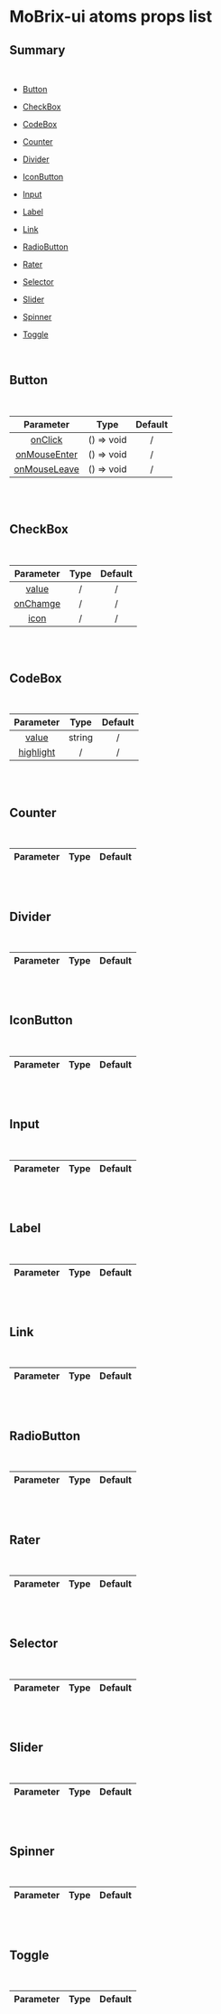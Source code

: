 # MoBrix-ui atoms props list

## Summary

<br>

- [Button](#button)

- [CheckBox](#checkbox)

- [CodeBox](#codebox)

- [Counter](#counter)

- [Divider](#divider)

- [IconButton](#iconbutton)

- [Input](#input)

- [Label](#label)

- [Link](#link)

- [RadioButton](#radiobutton)

- [Rater](#rater)

- [Selector](#selector)

- [Slider](#slider)

- [Spinner](#spinner)

- [Toggle](#toggle)

<br>

## Button

<br>

| <div style='text-align:center;margin:auto;'>Parameter</div>                                                | <div style='text-align:center;margin:auto;'>Type</div>       | <div style='text-align:center;margin:auto;'>Default</div> |
| ---------------------------------------------------------------------------------------------------------- | ------------------------------------------------------------ | --------------------------------------------------------- |
| <div style='text-align:center;margin:auto;'>[onClick](../../atoms/Button/index.md#onclick)</div>           | <div style='text-align:center;margin:auto;'>() => void</div> | <div style='text-align:center;margin:auto;'>/</div>       |
| <div style='text-align:center;margin:auto;'>[onMouseEnter](../../atoms/Button/index.md#onmouseenter)</div> | <div style='text-align:center;margin:auto;'>() => void</div> | <div style='text-align:center;margin:auto;'>/</div>       |
| <div style='text-align:center;margin:auto;'>[onMouseLeave](../../atoms/Button/index.md#onmouseleave)</div> | <div style='text-align:center;margin:auto;'>() => void</div> | <div style='text-align:center;margin:auto;'>/</div>       |

<br>
<br>

## CheckBox

<br>

| <div style='text-align:center;margin:auto;'>Parameter</div>                                          | <div style='text-align:center;margin:auto;'>Type</div> | <div style='text-align:center;margin:auto;'>Default</div> |
| ---------------------------------------------------------------------------------------------------- | ------------------------------------------------------ | --------------------------------------------------------- |
| <div style='text-align:center;margin:auto;'>[value](../../atoms/CheckBox/index.md#value)</div>       | <div style='text-align:center;margin:auto;'>/</div>    | <div style='text-align:center;margin:auto;'>/</div>       |
| <div style='text-align:center;margin:auto;'>[onChamge](../../atoms/CheckBox/index.md#onchamge)</div> | <div style='text-align:center;margin:auto;'>/</div>    | <div style='text-align:center;margin:auto;'>/</div>       |
| <div style='text-align:center;margin:auto;'>[icon](../../atoms/CheckBox/index.md#icon)</div>         | <div style='text-align:center;margin:auto;'>/</div>    | <div style='text-align:center;margin:auto;'>/</div>       |

<br>
<br>

## CodeBox

<br>

| <div style='text-align:center;margin:auto;'>Parameter</div>                                           | <div style='text-align:center;margin:auto;'>Type</div>   | <div style='text-align:center;margin:auto;'>Default</div> |
| ----------------------------------------------------------------------------------------------------- | -------------------------------------------------------- | --------------------------------------------------------- |
| <div style='text-align:center;margin:auto;'>[value](../../atoms/CodeBox/index.md#value)</div>         | <div style='text-align:center;margin:auto;'>string</div> | <div style='text-align:center;margin:auto;'>/</div>       |
| <div style='text-align:center;margin:auto;'>[highlight](../../atoms/CodeBox/index.md#highlight)</div> | <div style='text-align:center;margin:auto;'>/</div>      | <div style='text-align:center;margin:auto;'>/</div>       |

<br>
<br>

## Counter

<br>

| <div style='text-align:center;margin:auto;'>Parameter</div> | <div style='text-align:center;margin:auto;'>Type</div> | <div style='text-align:center;margin:auto;'>Default</div> |
| ----------------------------------------------------------- | ------------------------------------------------------ | --------------------------------------------------------- |

<br>
<br>

## Divider

<br>

| <div style='text-align:center;margin:auto;'>Parameter</div> | <div style='text-align:center;margin:auto;'>Type</div> | <div style='text-align:center;margin:auto;'>Default</div> |
| ----------------------------------------------------------- | ------------------------------------------------------ | --------------------------------------------------------- |

<br>
<br>

## IconButton

<br>

| <div style='text-align:center;margin:auto;'>Parameter</div> | <div style='text-align:center;margin:auto;'>Type</div> | <div style='text-align:center;margin:auto;'>Default</div> |
| ----------------------------------------------------------- | ------------------------------------------------------ | --------------------------------------------------------- |

<br>
<br>

## Input

<br>

| <div style='text-align:center;margin:auto;'>Parameter</div> | <div style='text-align:center;margin:auto;'>Type</div> | <div style='text-align:center;margin:auto;'>Default</div> |
| ----------------------------------------------------------- | ------------------------------------------------------ | --------------------------------------------------------- |

<br>
<br>

## Label

<br>

| <div style='text-align:center;margin:auto;'>Parameter</div> | <div style='text-align:center;margin:auto;'>Type</div> | <div style='text-align:center;margin:auto;'>Default</div> |
| ----------------------------------------------------------- | ------------------------------------------------------ | --------------------------------------------------------- |

<br>
<br>

## Link

<br>

| <div style='text-align:center;margin:auto;'>Parameter</div> | <div style='text-align:center;margin:auto;'>Type</div> | <div style='text-align:center;margin:auto;'>Default</div> |
| ----------------------------------------------------------- | ------------------------------------------------------ | --------------------------------------------------------- |

<br>
<br>

## RadioButton

<br>

| <div style='text-align:center;margin:auto;'>Parameter</div> | <div style='text-align:center;margin:auto;'>Type</div> | <div style='text-align:center;margin:auto;'>Default</div> |
| ----------------------------------------------------------- | ------------------------------------------------------ | --------------------------------------------------------- |

<br>
<br>

## Rater

<br>

| <div style='text-align:center;margin:auto;'>Parameter</div> | <div style='text-align:center;margin:auto;'>Type</div> | <div style='text-align:center;margin:auto;'>Default</div> |
| ----------------------------------------------------------- | ------------------------------------------------------ | --------------------------------------------------------- |

<br>
<br>

## Selector

<br>

| <div style='text-align:center;margin:auto;'>Parameter</div> | <div style='text-align:center;margin:auto;'>Type</div> | <div style='text-align:center;margin:auto;'>Default</div> |
| ----------------------------------------------------------- | ------------------------------------------------------ | --------------------------------------------------------- |

<br>
<br>

## Slider

<br>

| <div style='text-align:center;margin:auto;'>Parameter</div> | <div style='text-align:center;margin:auto;'>Type</div> | <div style='text-align:center;margin:auto;'>Default</div> |
| ----------------------------------------------------------- | ------------------------------------------------------ | --------------------------------------------------------- |

<br>
<br>

## Spinner

<br>

| <div style='text-align:center;margin:auto;'>Parameter</div> | <div style='text-align:center;margin:auto;'>Type</div> | <div style='text-align:center;margin:auto;'>Default</div> |
| ----------------------------------------------------------- | ------------------------------------------------------ | --------------------------------------------------------- |

<br>
<br>

## Toggle

<br>

| <div style='text-align:center;margin:auto;'>Parameter</div> | <div style='text-align:center;margin:auto;'>Type</div> | <div style='text-align:center;margin:auto;'>Default</div> |
| ----------------------------------------------------------- | ------------------------------------------------------ | --------------------------------------------------------- |

<br>
